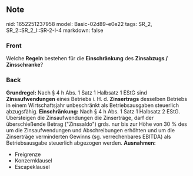 ## Note
nid: 1652251237958
model: Basic-02d89-e0e22
tags: SR_2, SR_2::SR_2_I::SR-2-I-4
markdown: false

### Front
Welche <b>Regeln</b> bestehen für die <b>Einschränkung</b> des
<b>Zinsabzugs / Zinsschranke</b>?

### Back
<b>Grundregel:</b> Nach § 4 h Abs. 1 Satz 1 Halbsatz 1 EStG sind
<b>Zinsaufwendungen</b> eines Betriebs i. H. d. <b>Zinsertrags</b>
desselben Betriebs in einem Wirtschaftsjahr unbeschränkt als
Betriebsausgaben steuerlich abzugsfähig. <b>Einschränkung:</b> Nach
§ 4 h Abs. 1 Satz 1 Halbsatz 2 EStG. Übersteigen die
Zinsaufwendungen die Zinserträge, darf der überschießende Betrag
("Zinssaldo") grds. nur bis zur Höhe von 30 % des um die
Zinsaufwendungen und Abschreibungen erhöhten und um die Zinserträge
verminderten Gewinns (sg. verrechenbares EBITDA) als
Betriebsausgabe steuerlich abgezogen werden. <b>Ausnahmen:</b>
<ul>
  <li>Freigrenze
  <li>Konzernklausel
  <li>Escapeklausel
</ul>
